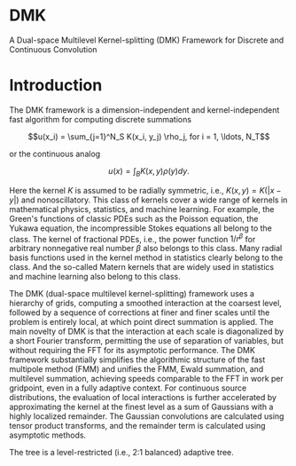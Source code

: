 # DMK
A Dual-space Multilevel Kernel-splitting (DMK) Framework for Discrete and Continuous Convolution

# Introduction
The DMK framework is a dimension-independent and kernel-independent fast algorithm for computing
discrete summations

$$u(x_i) = \sum_{j=1}^N_S K(x_i, y_j) \rho_j, for i = 1, \ldots, N_T$$

or the continuous analog

$$u(x) = \int_{B} K(x,y) \rho(y) dy.$$

Here the kernel $K$ is assumed to be radially symmetric, i.e., $K(x,y)=K(|x-y|)$ and
nonoscillatory. This class of kernels cover a wide range of kernels in mathematical physics,
statistics, and machine learning. For example, the Green's functions of classic PDEs such as the
Poisson equation, the Yukawa equation, the incompressible Stokes equations all belong to the
class. The kernel of fractional PDEs, i.e., the power function $1/r^\beta$ for arbitrary nonnegative
real number $\beta$ also belongs to this class. Many radial basis functions used in the kernel method
in statistics clearly belong to the class. And the so-called Matern kernels that are widely used in
statistics and machine learning also belong to this class.

The DMK (dual-space multilevel kernel-splitting) framework uses a hierarchy of grids, computing a
smoothed interaction at the coarsest level, followed by a sequence of corrections at finer and finer
scales until the problem is entirely local, at which point direct summation is applied. The main
novelty of DMK is that the interaction at each scale is diagonalized by a short Fourier transform,
permitting the use of separation of variables, but without requiring the FFT for its asymptotic
performance. The DMK framework substantially simplifies the algorithmic structure of the fast
multipole method (FMM) and unifies the FMM, Ewald summation, and multilevel summation, achieving
speeds comparable to the FFT in work per gridpoint, even in a fully adaptive context. For continuous
source distributions, the evaluation of local interactions is further accelerated by approximating
the kernel at the finest level as a sum of Gaussians with a highly localized remainder. The Gaussian
convolutions are calculated using tensor product transforms, and the remainder term is calculated
using asymptotic methods.

The tree is a level-restricted (i.e., 2:1 balanced) adaptive tree.
